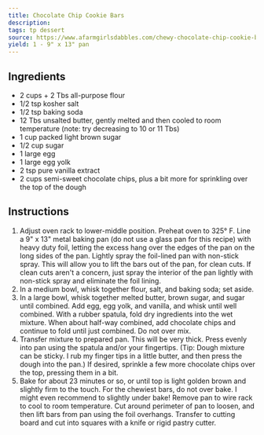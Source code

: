 ```yaml
---
title: Chocolate Chip Cookie Bars
description: 
tags: tp dessert
source: https://www.afarmgirlsdabbles.com/chewy-chocolate-chip-cookie-bars/
yield: 1 - 9" x 13" pan
---
```

## Ingredients
- 2 cups + 2 Tbs all-purpose flour
- 1/2 tsp kosher salt
- 1/2 tsp baking soda
- 12 Tbs unsalted butter, gently melted and then cooled to room temperature (note: try decreasing to 10 or 11 Tbs)
- 1 cup packed light brown sugar
- 1/2 cup sugar
- 1 large egg
- 1 large egg yolk
- 2 tsp pure vanilla extract
- 2 cups semi-sweet chocolate chips, plus a bit more for sprinkling over the top of the dough

## Instructions
1. Adjust oven rack to lower-middle position. Preheat oven to 325° F. Line a 9" x 13" metal baking pan (do not use a glass pan for this recipe) with heavy duty foil, letting the excess hang over the edges of the pan on the long sides of the pan. Lightly spray the foil-lined pan with non-stick spray. This will allow you to lift the bars out of the pan, for clean cuts. If clean cuts aren't a concern, just spray the interior of the pan lightly with non-stick spray and eliminate the foil lining.
1. In a medium bowl, whisk together flour, salt, and baking soda; set aside.
2. In a large bowl, whisk together melted butter, brown sugar, and sugar until combined. Add egg, egg yolk, and vanilla, and whisk until well combined. With a rubber spatula, fold dry ingredients into the wet mixture. When about half-way combined, add chocolate chips and continue to fold until just combined. Do not over mix.
3. Transfer mixture to prepared pan. This will be very thick. Press evenly into pan using the spatula and/or your fingertips. (Tip: Dough mixture can be sticky. I rub my finger tips in a little butter, and then press the dough into the pan.) If desired, sprinkle a few more chocolate chips over the top, pressing them in a bit.
4. Bake for about 23 minutes or so, or until top is light golden brown and slightly firm to the touch. For the chewiest bars, do not over bake. I might even recommend to slightly under bake! Remove pan to wire rack to cool to room temperature. Cut around perimeter of pan to loosen, and then lift bars from pan using the foil overhangs. Transfer to cutting board and cut into squares with a knife or rigid pastry cutter.